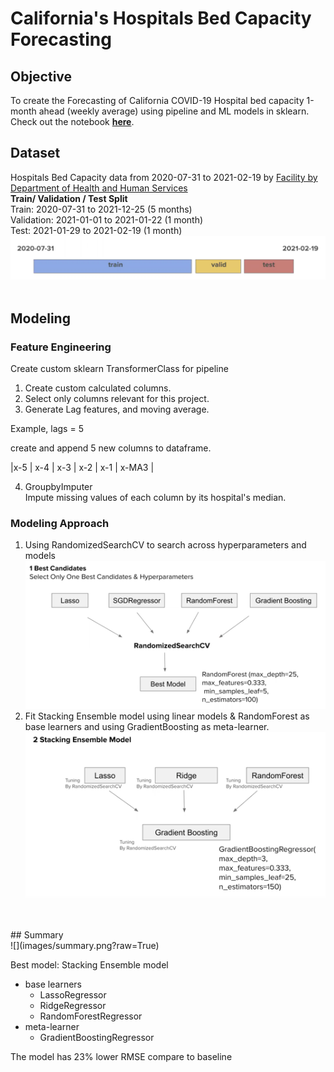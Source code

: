 # California's Hospitals Bed Capacity Forecasting
## Objective
To create the Forecasting of California COVID-19 Hospital bed capacity 1-month ahead (weekly average) using pipeline and ML models in sklearn. Check out the notebook **[here]()**.
<br>
## Dataset
Hospitals Bed Capacity data from 2020-07-31 to 2021-02-19 by
[Facility by Department of Health and Human Services](https://healthdata.gov/dataset/covid-19-reported-patient-impact-and-hospital-capacity-facility )<br>
**Train/ Validation / Test Split**<br>
Train: 2020-07-31 to 2021-12-25 (5 months)<br>
Validation: 2021-01-01 to 2021-01-22 (1 month)<br>
Test: 2021-01-29 to 2021-02-19 (1 month)
![](images/split.png?raw=True)
<br>
<br>
## Modeling
### Feature Engineering
Create custom sklearn TransformerClass for
pipeline
<br>
1. Create custom calculated columns. 
2. Select only columns relevant for this project. 
3. Generate Lag features, and moving average. 
 
Example, lags = 5

create and append 5 new columns to dataframe.  

|x-5 | x-4 | x-3 | x-2 | x-1 | x-MA3 |

4. GroupbyImputer   
Impute missing values of each column by its hospital's median.


### Modeling Approach

1. Using RandomizedSearchCV to search across hyperparameters and models
![](images/approach1.png?raw=True)
2. Fit Stacking Ensemble model using linear models & RandomForest as base learners and using GradientBoosting as meta-learner.
![](images/approach2.png?raw=True)
<br>
<br>
## Summary<br>
![](images/summary.png?raw=True)

Best model: Stacking Ensemble model 
* base learners
    * LassoRegressor
    * RidgeRegressor
    * RandomForestRegressor
* meta-learner
    * GradientBoostingRegressor

The model has 23% lower RMSE compare to baseline
